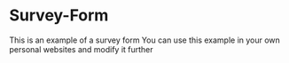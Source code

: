 # Survey-Form
This is an example of a survey form
You can use this example in your own personal websites and modify it further
